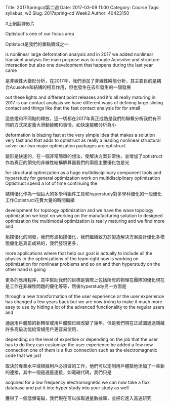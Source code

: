 Title: 2017Springcd第二週
Date: 2017-03-09 11:00
Category: Course
Tags: syllabus, w2
Slug: 2017spring-cd Week2
Author: 40423150

<!-- PELICAN_END_SUMMARY -->
#上網翻譯影片

Optistuct's one of our focus area

Optistuct是我們的重點領域之一

is nonlinear large deformation analysis and in 2017 we added nonlinear transient analysis the main purpose was to couple Acusolve and structure interaction but also one development that happens during the last year came

是非線性大變形分析，在2017年，我們添加了非線性瞬態分析，其主要目的是耦合Acusolve和結構的相互作用，但也發生在去年發生的一個發展

out these lights and different point releases and it's all really maturing in 2017 is our contact analysis we have different ways of defining large sliding contact and things like that the fast contact analysis for for small

這些燈和不同點的釋放，這一切都在2017年真正成熟是我們的聯繫分析我們有不同的方式來定義大滑動接觸和事情，如快速接觸分析為小

deformation is blazing fast at the very simple idea that makes a solution very fast and that adds to optistruct as really a leading nonlinear structural solver our two major optimization packages are optistruct

變形是快速的，在一個非常簡單的想法，使解決方案非常快，並增加了optistruct作為真正的領先的非線性結構解算器我們的兩個主要優化包是光

for structural optimization as a huge multidisciplinary component tools and hyperstudy for general optimization work on multidisciplinary optimization Optistruct spend a lot of time continuing the

結構優化作為一個巨大的多學科組件工具和hyperstudy對多學科優化的一般優化工作Optistruct花費大量的時間繼續

development for topology optimization and we have the wave topology optimization we kept on working on the manufacturing solution to designed optimization the multimodal optimization is really maturing and we find more and

拓撲優化的開發，我們有波拓撲優化，我們繼續致力於製造解決方案設計優化多模態優化是真正成熟的，我們發現更多，

more applications where that help our goal is actually to include all the physics in the optimizations of the team right now is working on optimization for nonlinear problems and so on and then hyperstudy on the other hand is going

更多的應用程序，其中幫助我們的目標是實際上包括所有的物理在團隊的優化現在是工作在非線性問題的優化等等，然後hyperstudy另一方面是

through a new transformation of the user experience or the user experience has changed a few years back but we are now trying to make it much more easy to use by hiding a lot of the advanced functionality to the regular users and

通過用戶體驗的新轉型或用戶體驗已經改變了幾年，但是我們現在正試圖通過隱藏許多高級功能給常規用戶更容易使用，

depending on the level of expertise or depending on the job that the user has to do they can customize the user experience he added a few new connection one of them is a flux connection such as the electromagnetic code that we just

取決於專業水平或根據用戶必須做的工作，他們可以定制用戶體驗他添加了一些新的連接，其中一個是通量連接，如電磁代碼，我們只是

acquired for a low frequency electromagnetic we can now take a flux database and put it into hyper study into your study as well

獲得了一個低頻電磁，我們現在可以採取通量數據庫，並把它進入高速研究
